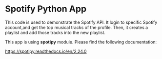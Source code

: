 # Spotify Python App

This code is used to demonstrate the Spotify API. It login to specific Spotify account,and get the top musical tracks of the profile. Then, it creates a playlist and add those tracks into the new playlist.

This app is using **spotipy** module. Please find the following documentation:

https://spotipy.readthedocs.io/en/2.24.0
